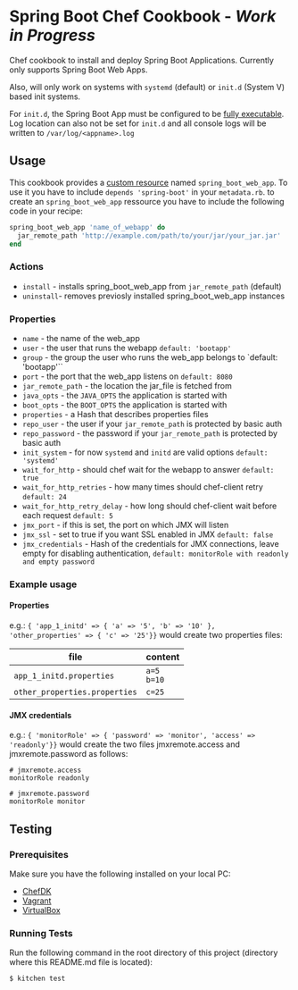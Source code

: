 Spring Boot Chef Cookbook - *Work in Progress*
=====
Chef cookbook to install and deploy Spring Boot
Applications. Currently only supports Spring Boot Web
Apps.

Also, will only work on systems with `systemd` (default)
or `init.d` (System V) based init systems.

For `init.d`, the Spring Boot App must be configured
to be [fully executable](http://docs.spring.io/spring-boot/docs/current/reference/html/deployment-install.html).
Log location can also not be set for `init.d` and all
console logs will be written to `/var/log/<appname>.log`

Usage
-----

This cookbook provides a [custom resource](https://docs.chef.io/custom_resources.html) named `spring_boot_web_app`.
To use it you have to include `depends 'spring-boot'` in your `metadata.rb`.
to create an `spring_boot_web_app` ressource you have to include the following code in your recipe:
```ruby
spring_boot_web_app 'name_of_webapp' do
  jar_remote_path 'http://example.com/path/to/your/jar/your_jar.jar'
end
```
### Actions
- `install` - installs spring_boot_web_app from `jar_remote_path` (default)
- `uninstall`- removes previosly installed spring_boot_web_app instances

### Properties
- `name` - the name of the web_app
- `user`  - the user that runs the webapp `default: 'bootapp'`
- `group` - the group the user who runs the web_app belongs to `default: 'bootapp'``
- `port` - the port that the web_app listens on `default: 8080`
- `jar_remote_path` - the location the jar_file is fetched from
- `java_opts` - the `JAVA_OPTS` the application is started with
- `boot_opts` - the `BOOT_OPTS` the application is started with
- `properties` - a Hash that describes properties files
- `repo_user` - the user if your `jar_remote_path` is protected by basic auth
- `repo_password` - the password if your `jar_remote_path` is protected by basic auth
- `init_system` - for now `systemd` and `initd` are valid options `default: 'systemd'`
- `wait_for_http` - should chef wait for the webapp to answer `default: true`
- `wait_for_http_retries` - how many times should chef-client retry   `default: 24`
- `wait_for_http_retry_delay` - how long should chef-client wait before each request `default: 5`
- `jmx_port` - if this is set, the port on which JMX will listen
- `jmx_ssl` - set to true if you want SSL enabled in JMX `default: false`
- `jmx_credentials` - Hash of the credentials for JMX connections, leave empty for disabling authentication, `default: monitorRole with readonly and empty password`

### Example usage
#### Properties
e.g.:
`{ 'app_1_initd' => { 'a' => '5', 'b' => '10' }, 'other_properties' => { 'c' => '25'}}` would create two properties files:

file                          | content       |
------------                  | ------------- |
`app_1_initd.properties`      | `a=5`<br> `b=10`|
`other_properties.properties` | `c=25`        |

#### JMX credentials
e.g.:
`{ 'monitorRole' => { 'password' => 'monitor', 'access' => 'readonly'}}` would create the two files jmxremote.access and jmxremote.password as follows:

```
# jmxremote.access
monitorRole readonly

# jmxremote.password
monitorRole monitor
```

## Testing

### Prerequisites

Make sure you have the following installed on your local PC:

-	[ChefDK](https://downloads.chef.io/chef-dk/)
-	[Vagrant](https://www.vagrantup.com/downloads.html)
-	[VirtualBox](https://www.virtualbox.org/wiki/Downloads)

### Running Tests

Run the following command in the root directory of this project (directory where this README.md file is located):

	$ kitchen test
